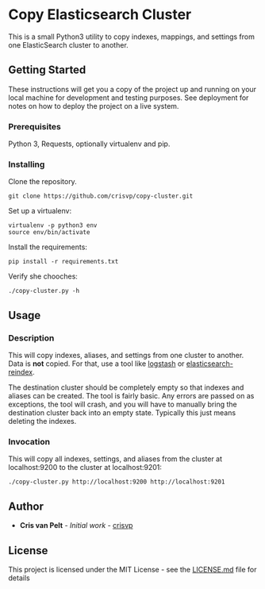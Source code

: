 # Copy Elasticsearch Cluster

This is a small Python3 utility to copy indexes, mappings, and settings from one ElasticSearch cluster to another.

## Getting Started

These instructions will get you a copy of the project up and running on your local machine for development and testing purposes. See deployment for notes on how to deploy the project on a live system.

### Prerequisites

Python 3, Requests, optionally virtualenv and pip.

### Installing

Clone the repository.

```
git clone https://github.com/crisvp/copy-cluster.git
```

Set up a virtualenv:

```
virtualenv -p python3 env
source env/bin/activate
```

Install the requirements:

```
pip install -r requirements.txt
```

Verify she chooches:

```
./copy-cluster.py -h
```

## Usage

### Description

This will copy indexes, aliases, and settings from one cluster to another. Data is **not** copied. For that, use a tool like [logstash](https://www.elastic.co/products/logstash) or [elasticsearch-reindex](https://github.com/garbin/elasticsearch-reindex).

The destination cluster should be completely empty so that indexes and aliases can be created. The tool is fairly basic. Any errors are passed on as exceptions, the tool will crash, and you will have to manually bring the destination cluster back into an empty state. Typically this just means deleting the indexes.

### Invocation

This will copy all indexes, settings, and aliases from the cluster at localhost:9200 to the cluster at localhost:9201:

```
./copy-cluster.py http://localhost:9200 http://localhost:9201
```

## Author

* **Cris van Pelt** - *Initial work* - [crisvp](https://github.com/crisvp)

## License

This project is licensed under the MIT License - see the [LICENSE.md](LICENSE.md) file for details
